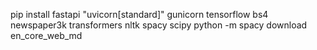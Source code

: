 pip install fastapi "uvicorn[standard]" gunicorn tensorflow bs4 newspaper3k transformers nltk spacy scipy
python -m spacy download en_core_web_md
